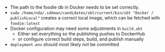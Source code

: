 * The path to the foodie db in Docker needs to be set correctly.
* `sudo /home/nda/.sdkman/candidates/sbt/current/bin/sbt "Docker / publishLocal"`
  creates a correct local image, which can be fetched with `foodie:latest`
* Docker configuration may need some adjustments in `build.sbt`
  - Either set everything so the publishing pushes to DockerHub
  - or configure correct build steps, build, and publish manually
* `deployment.env` should most likely not be committed